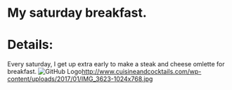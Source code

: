 # My saturday breakfast.

# Details:
Every saturday, I get up extra early to make a steak and cheese omlette for breakfast. 
 ![GitHub Logo](/images/logo.png)http://www.cuisineandcocktails.com/wp-content/uploads/2017/01/IMG_3623-1024x768.jpg 

